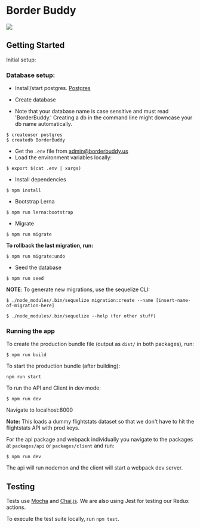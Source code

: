 # Border Buddy

![](https://github.com/BorderBuddy/Border-Buddy/workflows/Border%20Buddy%20Tests/badge.svg)

## Getting Started

Initial setup:

### Database setup:

- Install/start postgres. [Postgres](https://www.postgresql.org/download/)
 
- Create database
- Note that your database name is case sensitive and must read 'BorderBuddy.' Creating a db in the command line might downcase your db name automatically.

```
$ createuser postgres
$ createdb BorderBuddy
```

- Get the `.env` file from admin@borderbuddy.us
- Load the environment variables locally:

```
$ export $(cat .env | xargs)
```

- Install dependencies

```
$ npm install
```

- Bootstrap Lerna 

```
$ npm run lerna:bootstrap
```

- Migrate 

```
$ npm run migrate
```

**To rollback the last migration, run:**

```
$ npm run migrate:undo
```

- Seed the database

```
$ npm run seed
```

**NOTE**: To generate new migrations, use the sequelize CLI:

```
$ ./node_modules/.bin/sequelize migration:create --name [insert-name-of-migration-here]
```

```
$ ./node_modules/.bin/sequelize --help (for other stuff)

```

### Running the app

To create the production bundle file (output as `dist/` in both packages), run:

```
$ npm run build
```

To start the production bundle (after building):

```
npm run start
```

To run the API and Client in dev mode: 

```
$ npm run dev 
```

Navigate to localhost:8000

**Note:** This loads a dummy flightstats dataset so that we don't have to hit the flightstats API with prod keys.

For the api package and webpack individually you navigate to the packages at `packages/api` or `packages/client` and run:
```
$ npm run dev
```
The api will run nodemon and the client will start a webpack dev server.

## Testing

Tests use [Mocha](http://mochajs.org/) and [Chai.js](http://chaijs.com/). We are also using Jest for testing our Redux actions.

To execute the test suite locally, run `npm test`.
